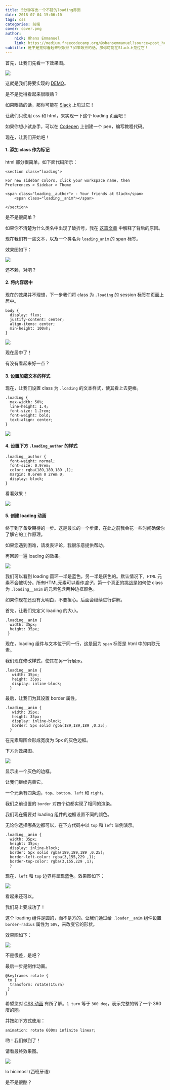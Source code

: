 ```yaml
---
title: 5分钟写出一个不错的loading界面
date: 2018-07-04 15:06:10
tags: css
categories: 前端
cover: cover.png
author:
    nick: Ohans Emmanuel
    link: https://medium.freecodecamp.org/@ohansemmanuel?source=post_header_lockup
subtitle: 是不是觉得看起来很眼熟？如果眼熟的话，那你可能在Slack上见过它！
---
```


首先，让我们先看一下效果图。

![](./1_AF1rXY_iumutiVOMSXf_LQ.gif)

这就是我们将要实现的 [DEMO](https://codepen.io/ohansemmanuel/pen/ZxOjGx)。

是不是觉得看起来很眼熟？

如果眼熟的话，那你可能在 [Slack](https://slack.com) 上见过它！

让我们只使用 css 和 html，来实现一下这个 loading 页面吧！

如果你想小试身手，可以在 [Codepen](http://codepen.io) 上创建一个 pen，编写教程代码。

现在，让我们开始吧！

#### 1. 添加 class 作为标记

html 部分很简单，如下面代码所示：

```
<section class="loading">

For new sidebar colors, click your workspace name, then     Preferences > Sidebar > Theme

<span class="loading__author"> - Your friends at Slack</span>
    <span class="loading__anim"></span>

</section>
```

是不是很简单？

如果你不清楚为什么类名中出现了破折号，我在 [这篇文章](https://medium.freecodecamp.org/css-naming-conventions-that-will-save-you-hours-of-debugging-35cea737d849) 中解释了背后的原因。

现在我们有一些文本，以及一个类名为 `loading_anim` 的 span 标签。

效果图如下：

![](./1_RpS6k11QbgHRIuAvy1Hw5Q.png)

还不赖，对吧？

#### 2. 将内容居中

现在的效果并不理想，下一步我们将 class 为 `.loading` 的 session 标签在页面上居中。
```
body {
  display: flex;
  justify-content: center;
  align-items: center;
  min-height: 100vh;
}
```

![](./1_MPjfL4fwZlLkoja4cNg-Zg.png)

现在居中了！

有没有看起来好一点？

#### 3. 设置加载文本的样式

现在，让我们设置 class 为 `.loading` 的文本样式，使其看上去更棒。

```
.loading {
  max-width: 50%;
  line-height: 1.4;
  font-size: 1.2rem;
  font-weight: bold;
  text-align: center;
}
```

![](./1_wmMG_h5lJURLsYEZLv8ltw.png)

#### 4. 设置下方 `.loading_author` 的样式

```
.loading__author {
  font-weight: normal;
  font-size: 0.9rem;
  color: rgba(189,189,189 ,1);
  margin: 0.6rem 0 2rem 0;
  display: block;
}
```

看看效果！

![](./1_uok3Fg7Kqd8ASbONmK1RSA.png)

#### 5. 创建 loading 动画

终于到了备受期待的一步。这是最长的一个步骤，在此之前我会花一些时间确保你了解它的工作原理。

如果您遇到困难，请发表评论，我很乐意提供帮助。

再回顾一遍 loading 的效果。

![](./1_AF1rXY_iumutiVOMSXf_LQ.gif)

我们可以看到 loading 圆环一半是蓝色，另一半是灰色的。默认情况下，`HTML` 元素不会被切分。所有HTML元素可以看作*盒子*。第一个真正的挑战是如何使 class 为 `.loading__anim` 的元素包含两种边框颜色。

如果你现在还没有太明白，不要担心。后面会继续进行讲解。

首先，让我们先定义 loading 的大小。

```
.loading__anim {
  width: 35px;
  height: 35px;
 }
```

现在，loading 组件与文本位于同一行，这是因为 `span` 标签是 html 中的内联元素。 

我们现在修改样式，使其在另一行展示。

```
.loading__anim {
   width: 35px;
   height: 35px;
   display: inline-block;
  }
```

最后，让我们为其设置 border 属性。

```
.loading__anim {
   width: 35px;
   height: 35px;
   display: inline-block;
   border: 5px solid rgba(189,189,189 ,0.25);
  }
```

在元素周围会形成宽度为 5px 的灰色边框。

下方为效果图。

![](./1_6IaPRnPBuODTJT6mm9dNFw.png)

显示出一个灰色的边框。

让我们继续完善它。

一个元素有四条边，`top`、`bottom`、`left` 和 `right`。

我们之前设置的 `border` 对四个边都实现了相同的渲染。

我们现在需要对 loading 组件的边框设置不同的颜色。

无论你选择哪条边都可以，在下方代码中以 `top` 和 `left` 举例演示。

```
.loading__anim {
  width: 35px;
  height: 35px;
  display: inline-block;
  border: 5px solid rgba(189,189,189 ,0.25);
  border-left-color: rgba(3,155,229 ,1);
  border-top-color: rgba(3,155,229 ,1);
  }
```

现在，`left` 和 `top` 边界将呈现蓝色。效果图如下：

![](./1_bq8bUGVNglafbnDDj_beFw.png)

看起来还可以。

我们马上要成功了！

这个 loading 组件是圆的，而不是方的。让我们通过给 `.loader__anim` 组件设置 `border-radius` 属性为 `50%`，来改变它的形状。

效果图如下：

![](./1_Krr3W7AwgW3ZThim62VZtg.png)

不是很差，是吧？

最后一步是制作动画。

```
@keyframes rotate {
 to {
  transform: rotate(1turn)
 }
}
```

希望您对 [CSS 动画](https://www.w3schools.com/css/css3_animations.asp) 有所了解。`1 turn` 等于 `360 deg`，表示完整的转了一个 360 度的圈。

并按如下方式使用：

```
animation: rotate 600ms infinite linear;
```

哟！我们做到了！

请看最终效果图。

![](./1_DQFXH8zH4RpOFOqOb4DbMg.gif)

lo hicimos! (西班牙语)

是不是很酷？